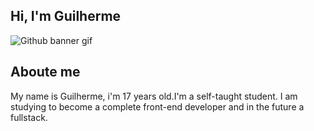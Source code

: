 ## Hi, I'm Guilherme

![Github banner gif](https://user-images.githubusercontent.com/78875727/111240982-013c6780-85db-11eb-8c84-d436ae6b144d.gif)

## Aboute me

My name is Guilherme, i'm 17 years old.I'm a self-taught student. I am studying to become a complete front-end developer and in the future a fullstack.
